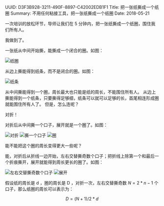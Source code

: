 UUID: D3F3B928-3211-490F-8897-C42002EDB1F1
Title: 把一张纸撕成一个纸圈
Summary: 不用任何粘接工具，把一张纸撕成一个纸圈
Date: 2018-05-21

一次培训的放松环节，导师让我们在 5 分钟内，把一张纸撕成一个纸圈，围住我们所有人。

我做到了。

一张纸从中间开始撕，能撕成一个闭合的圈。如图：

![纸圈]({filename}/assets/images/circle.jpg "一张纸从中间开始撕，能撕成一个闭合的圈")

从边上撕能得到纸条，而不是闭合的圈。如图：

![纸条]({filename}/assets/images/strip.jpg "从边上撕能得到纸条，而不是闭合的圈")

从中间撕能得到一个圈，周长最大也只能是纸的周长，不能围住所有人。
从边上撕能得到一个纸条，只要撕得足够细，纸条可以就可以足够的长，首尾相连形成圈就能围住所有人了。
但是，怎么连呢？

对折！

对折后从中间撕一个口子，展开就是一个圈了。如图：

![对折]({filename}/assets/images/fold-1.jpg "对折")
![撕一个口子]({filename}/assets/images/fold-2.jpg "撕一个口子")
![圈]({filename}/assets/images/fold-3.jpg "得到一个圈")

能不能把这个圈的周长变得更大一些呢？

能，对折后从折线一边开始，左右交替撕奇数个口子；把折线上除第一个和最后一个折痕撕开，展开就能得到周长更长的圈了。如图：

![左右交替撕奇数个口子]({filename}/assets/images/tear.jpg "左右交替撕奇数个口子，把折线上除第一个和最后一个折痕撕开")
![展开]({filename}/assets/images/unfold.jpg "展开，得到一个圈")

假设纸的周长是 d ，圈的周长是 D ，对折一次，左右交替撕奇数 $N = 2 * n - 1$ 个口子，那么纸圈的周长可以表示为：

$$D = (N + 1) / 2 *d$$

